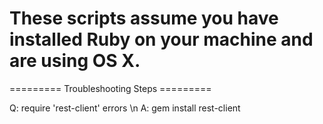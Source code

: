 # These scripts assume you have installed Ruby on your machine and are using OS X.

========= Troubleshooting Steps =========

Q: require 'rest-client' errors \n
A: gem install rest-client 